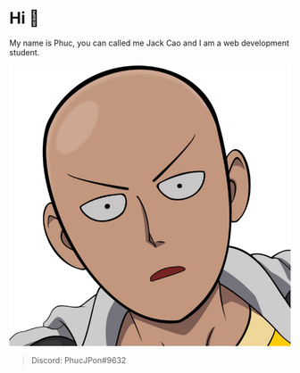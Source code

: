 # Hi 👋

My name is Phuc, you can called me Jack Cao and I am a web development student.

![My Avatar](./avatar.jpeg)

> Discord: PhucJPon#9632
